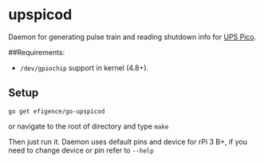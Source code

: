 # upspicod

Daemon for generating pulse train and reading shutdown info for [UPS Pico](https://github.com/modmypi/PiModules/wiki).



##Requirements:

* `/dev/gpiochip` support in kernel (4.8+).

## Setup

`go get efigence/go-upspicod` 

or navigate to the root of directory and type `make`

Then just run it. Daemon uses default pins and device for rPi 3 B+, if you need to change device or pin refer to `--help`

